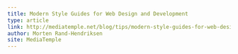 ```yaml
---
title: Modern Style Guides for Web Design and Development
type: article
link: http://mediatemple.net/blog/tips/modern-style-guides-for-web-design-and-development/
author: Morten Rand-Hendriksen
site: MediaTemple
---
```

